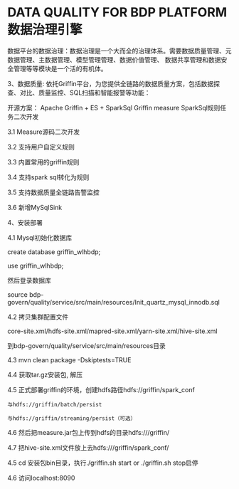# DATA QUALITY FOR BDP PLATFORM 数据治理引擎

数据平台的数据治理：数据治理是一个大而全的治理体系。需要数据质量管理、元数据管理、主数据管理、模型管理管理、数据价值管理、
数据共享管理和数据安全管理等等模块是一个活的有机体。

3、数据质量: 依托Griffin平台，为您提供全链路的数据质量方案，包括数据探查、对比、质量监控、SQL扫描和智能报警等功能：

开源方案： Apache Griffin + ES + SparkSql
Griffin measure SparkSql规则任务二次开发

3.1 Measure源码二次开发

3.2 支持用户自定义规则

3.3 内置常用的griffin规则

3.4 支持spark sql转化为规则

3.5 支持数据质量全链路告警监控

3.6 新增MySqlSink

4、安装部署

4.1 Mysql初始化数据库

create database griffin_wlhbdp; 

use griffin_wlhbdp; 

然后登录数据库

source bdp-govern/quality/service/src/main/resources/Init_quartz_mysql_innodb.sql


4.2 拷贝集群配置文件

core-site.xml/hdfs-site.xml/mapred-site.xml/yarn-site.xml/hive-site.xml

到bdp-govern/quality/service/src/main/resources目录

4.3 mvn clean package -Dskiptests=TRUE

4.4 获取tar.gz安装包, 解压

4.5 正式部署griffin的环境，创建hdfs路径hdfs://griffin/spark_conf
    
    与hdfs://griffin/batch/persist
    
    与hdfs://griffin/streaming/persist（可选）

4.6 然后把measure.jar包上传到hdfs的目录hdfs:///griffin/

4.7 把hive-site.xml文件放上去hdfs:///griffin/spark_conf/

4.5 cd 安装包bin目录，执行./griffin.sh start or ./griffin.sh stop启停

4.6 访问localhost:8090

